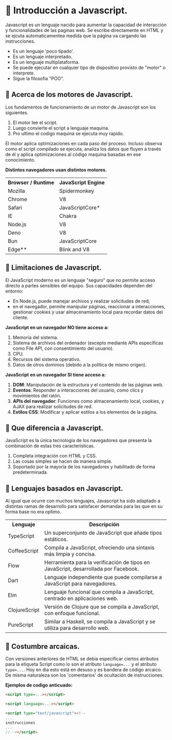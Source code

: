 # :pushpin: Introducción a Javascript.
Javascript es un lenguaje nacido para aumentar la capacidad de interacción y funcionalidades de las paginas web. Se escribe directamente en HTML y se ejcuta automaticamentea medida que la página va cargando las instrucciones.
- Es un lenguaje 'poco tipado'.
- Es un lenguaje interpretado.
- Es un lenguaje multiplataforma.
- Se puede ejecutar en cualquier tipo de dispositivo provisto de "motor" o interprete.
- Sigue la filosofia "POO".



## :small_blue_diamond: Acerca de los motores de Javascript.
Los fundamentos de funcionamiento de un motor de Javascript son los siguientes.
1. El motor lee el script.
2. Luego convierte el script a lenguaje maquina.
3. Pro ultimo el codigo maquina se ejecuta muy rapido.

El motor aplica optimizaciones en cada paso del proceso. Incluso observa como el script
compilado se ejecuta, analiza los datos que fluyen a través de él y aplica optimizaciones al
código maquina basadas en ese conocimiento.

**Distintos navegadores usan distintos motores.**
<table>
    <tr>
        <th>Browser / Runtime</th>
        <th>JavaScript Engine</th>
    </tr>
    <tr>
        <td>Mozilla</td>
        <td>Spidermonkey</td>
    </tr>
    <tr>
        <td>Chrome</td>
        <td>V8</td>
    </tr>
    <tr>
        <td>Safari</td>
        <td>JavaScriptCore*</td>
    </tr>
    <tr>
        <td>IE</td>
        <td>Chakra</td>
    </tr>
    <tr>
        <td>Node.js</td>
        <td>V8</td>
    </tr>
    <tr>
        <td>Deno</td>
        <td>V8</td>
    </tr>
    <tr>
        <td>Bun</td>
        <td>JavaScriptCore</td>
    </tr>
    <tr>
        <td>Edge**</td>
        <td>Blink and V8</td>
    </tr>
</table>

## :small_blue_diamond: Limitaciones de Javascript.
El JavaScript moderno es un lenguaje "seguro" que no permite acceso directo a partes sensibles del equipo. Sus capacidades dependen del entorno:  
- En Node.js, puede manejar archivos y realizar solicitudes de red; 
- en el navegador, permite manipular páginas, reaccionar a interacciones, gestionar cookies y usar almacenamiento local para recordar datos del cliente.

**JavaScript en un navegador NO tiene acceso a:**
1. Memoria del sistema.
2. Sistema de archivos del ordenador (excepto mediante APIs específicas como File API, con consentimiento del usuario).
3. CPU.
4. Recursos del sistema operativo.
5. Datos de otros dominios (debido a la política de mismo origen).

**JavaScript en un navegador SI tiene acceso a:**

1. **DOM**: Manipulación de la estructura y el contenido de las páginas web.
2. **Eventos**: Responder a interacciones del usuario, como clics y movimientos del ratón.
3. **APIs del navegador**: Funciones como almacenamiento local, cookies, y AJAX para realizar solicitudes de red.
4. **Estilos CSS**: Modificar y aplicar estilos a los elementos de la página.

## :small_blue_diamond: Que diferencia a Javascript.
JavaScript es la única tecnología de los navegadores que presenta la combinación de estas tres características.
1. Completa integración con HTML y CSS.
2. Las cosas simples se hacen de manera simple.
3. Soportado por la mayoría de los navegadores y habilitado de forma predeterminada.

## :small_blue_diamond: Lenguajes basados en Javascript.
Al igual que ocurre con muchos lenguajes, Javascript ha sido adaptado a distintas ramas de desarrollo para satisfacer demandas para las que en su forma base no era optimo.

<table>
    <tr>
        <th>Lenguaje</th>
        <th>Descripción</th>
    </tr>
    <tr>
        <td>TypeScript</td>
        <td>Un superconjunto de JavaScript que añade tipos estáticos.</td>
    </tr>
    <tr>
        <td>CoffeeScript</td>
        <td>Compila a JavaScript, ofreciendo una sintaxis más limpia y concisa.</td>
    </tr>
    <tr>
        <td>Flow</td>
        <td>Herramienta para la verificación de tipos en JavaScript, desarrollada por Facebook.</td>
    </tr>
    <tr>
        <td>Dart</td>
        <td>Lenguaje independiente que puede compilarse a JavaScript para navegadores.</td>
    </tr>
    <tr>
        <td>Elm</td>
        <td>Lenguaje funcional que compila a JavaScript, centrado en aplicaciones web.</td>
    </tr>
    <tr>
        <td>ClojureScript</td>
        <td>Versión de Clojure que se compila a JavaScript, con enfoque funcional.</td>
    </tr>
    <tr>
        <td>PureScript</td>
        <td>Similar a Haskell, se compila a JavaScript y se utiliza para desarrollo web.</td>
    </tr>
</table>


## :small_blue_diamond: Costumbre arcaicas.
Con versiones anteriores de HTML se debia especificar ciertos atributos para la etiqueta Script como lo son el atributo `language=...` y el atributo `type=...`. Hoy en dia esto está en desuso y es bandera de código arcaico. De misma naturaleza son los 'comentarios' de ocultación de instrucciones.

**Ejemplos de codigo anticuado:**
```html
<script type=...></script>

<script language=...></script>

<script type="text/javascript"><!--
...
instrucciones
...
//--></script>
```